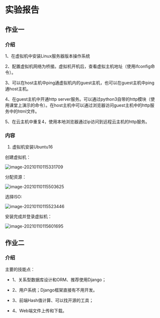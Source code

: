  # 实验报告

## 作业一

### 介绍

1、在虚拟机中安装Linux服务器版本操作系统

2、配置虚拟机网络为桥接。虚拟机开机后，查看虚拟主机地址（使用ifconfig命令）。

3、可以在host主机中ping通虚拟机内的guest主机，也可以在guest主机中ping通host主机。

4、在guest主机中开通http server服务。可以通过python3自带的http模块（使用课堂上演示的命令）。在host主机中可以通过浏览器访问guest主机中的http服务中的html文件。

5、在云主机中重复4，使用本地浏览器通过ip访问到远程云主机的http服务。

### 内容

1. 虚拟机安装Ubuntu16

创建虚拟机：

![image-20210110115331709](C:\Users\14272\AppData\Roaming\Typora\typora-user-images\image-20210110115331709.png)

分配资源：

![image-20210110115503625](C:\Users\14272\AppData\Roaming\Typora\typora-user-images\image-20210110115503625.png)

选择ISO:

![image-20210110115523446](C:\Users\14272\AppData\Roaming\Typora\typora-user-images\image-20210110115523446.png)

安装完成并登录虚拟机：

![image-20210110115601695](C:\Users\14272\AppData\Roaming\Typora\typora-user-images\image-20210110115601695.png)





## 作业二

### 介绍

主要的技能点：

- 1、关系型数据库设计和ORM、推荐使用Django；

- 2、用户系统；Django框架直接有不用开发。
- 3、前端Hash值计算、可以找开源的工具；
- 4、Web端文件上传和下载。

